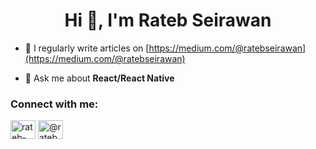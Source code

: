 <h1 align="center">Hi 👋, I'm Rateb Seirawan</h1>

- 📝 I regularly write articles on [https://medium.com/@ratebseirawan](https://medium.com/@ratebseirawan)

- 💬 Ask me about **React/React Native**

<h3 align="left">Connect with me:</h3>
<p align="left">
<a href="https://linkedin.com/in/rateb-seirawan-059625155/" target="blank"><img align="center" src="https://raw.githubusercontent.com/rahuldkjain/github-profile-readme-generator/master/src/images/icons/Social/linked-in-alt.svg" alt="rateb-seirawan-059625155/" height="30" width="40" /></a>
<a href="https://medium.com/@ratebseirawan" target="blank"><img align="center" src="https://raw.githubusercontent.com/rahuldkjain/github-profile-readme-generator/master/src/images/icons/Social/medium.svg" alt="@ratebseirawan" height="30" width="40" /></a>
</p>


